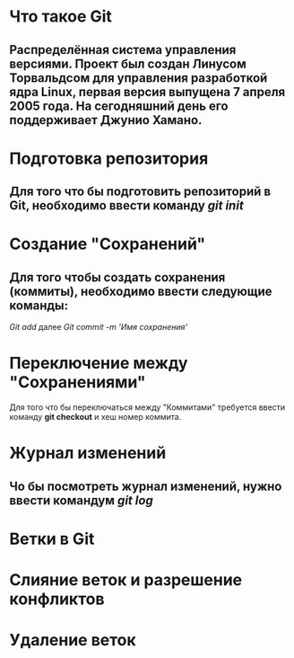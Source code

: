 # Что такое Git

## Распределённая система управления версиями. Проект был создан Линусом Торвальдсом для управления разработкой ядра Linux, первая версия выпущена 7 апреля 2005 года. На сегодняшний день его поддерживает Джунио Хамано.
# Подготовка репозитория 
## Для того что бы подготовить репозиторий в Git, необходимо ввести команду *git init*

# Создание "Сохранений"
## Для того чтобы создать сохранения (коммиты), необходимо ввести следующие команды:
*Git add* далее *Git commit -m 'Имя сохранения'*

# Переключение между "Сохранениями"
Для того что бы переключаться между "Коммитами" требуется ввести команду **git checkout** и хеш номер коммита.

# Журнал изменений 
## Чо бы посмотреть журнал изменений, нужно ввести командум *git log*

# Ветки в Git 

# Слияние веток и разрешение конфликтов

# Удаление веток